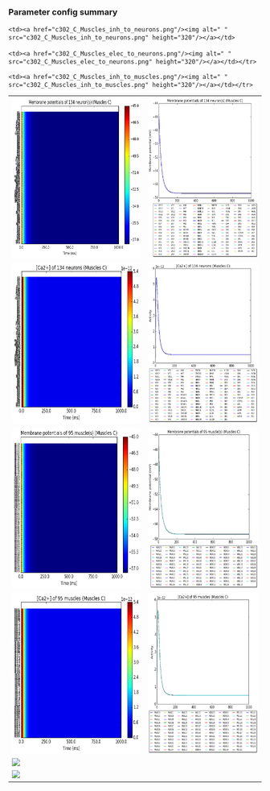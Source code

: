 ### Parameter config summary 
<table>

<tr>
  <td><a href="neurons_C_Muscles.png"/><img alt=" " src="neurons_C_Muscles.png" height="320"/></a></td>
  <td><a href="traces_neuron_Muscles_C.png"/><img alt=" " src="traces_neuron_Muscles_C.png" height="320"/></a></td>
</tr>

<tr>
  <td><a href="neuron_activity_C_Muscles.png"/><img alt=" " src="neuron_activity_C_Muscles.png" height="320"/></a></td>
  <td><a href="traces_neuron_activity_Muscles_C.png"/><img alt=" " src="traces_neuron_activity_Muscles_C.png" height="320"/></a></td>
</tr>

<tr>
  <td><a href="muscles_C_Muscles.png"/><img alt=" " src="muscles_C_Muscles.png" height="320"/></a></td>
  <td><a href="traces_muscles_Muscles_C.png"/><img alt=" " src="traces_muscles_Muscles_C.png" height="320"/></a></td>
</tr>

<tr>
  <td><a href="muscle_activity_C_Muscles.png"/><img alt=" " src="muscle_activity_C_Muscles.png" height="320"/></a></td>
  <td><a href="traces_muscles_activity_Muscles_C.png"/><img alt=" " src="traces_muscles_activity_Muscles_C.png" height="320"/></a></td>
</tr>

<tr><td><a href="c302_C_Muscles_exc_to_neurons.png"/><img alt=" " src="c302_C_Muscles_exc_to_neurons.png" height="320"/></a></td>

    <td><a href="c302_C_Muscles_inh_to_neurons.png"/><img alt=" " src="c302_C_Muscles_inh_to_neurons.png" height="320"/></a></td>

    <td><a href="c302_C_Muscles_elec_to_neurons.png"/><img alt=" " src="c302_C_Muscles_elec_to_neurons.png" height="320"/></a></td></tr>

<tr><td><a href="c302_C_Muscles_exc_to_muscles.png"/><img alt=" " src="c302_C_Muscles_exc_to_muscles.png" height="320"/></a></td>

    <td><a href="c302_C_Muscles_inh_to_muscles.png"/><img alt=" " src="c302_C_Muscles_inh_to_muscles.png" height="320"/></a></td></tr>
</table>
